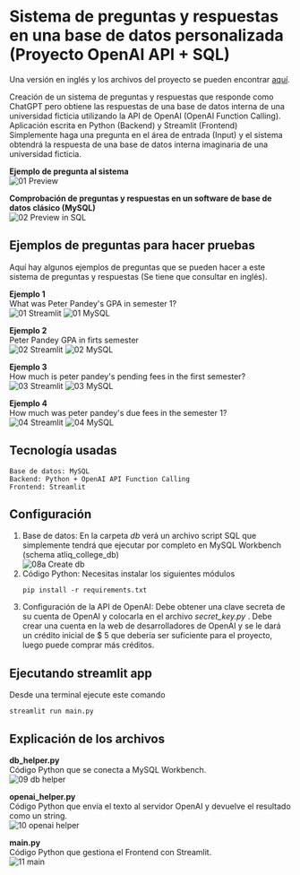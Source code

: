 # Sistema de preguntas y respuestas en una base de datos personalizada (Proyecto OpenAI API + SQL)

Una versión en inglés y los archivos del proyecto se pueden encontrar [aquí](https://github.com/JorgeAlvarezOre/Data_projects/tree/main/OpenAI%20Functions%20Own%20Data).

Creación de un sistema de preguntas y respuestas que responde como ChatGPT pero obtiene las respuestas de una base de datos interna de una universidad ficticia utilizando la API de OpenAI (OpenAI Function Calling). Aplicación escrita en Python (Backend) y Streamlit (Frontend)<br>
Simplemente haga una pregunta en el área de entrada (Input) y el sistema obtendrá la respuesta de una base de datos interna imaginaria de una universidad ficticia.

**Ejemplo de pregunta al sistema**<br>
![01 Preview](./Images_README.md/01_Preview.png)

**Comprobación de preguntas y respuestas en un software de base de datos clásico (MySQL)**<br>
![02 Preview in SQL](./Images_README.md/02_Preview_SQL.png)


## Ejemplos de preguntas para hacer pruebas
Aquí hay algunos ejemplos de preguntas que se pueden hacer a este sistema de preguntas y respuestas (Se tiene que consultar en inglés).

**Ejemplo 1**<br>
What was Peter Pandey's GPA in semester 1?<br>
![01 Streamlit](./Images_README.md/03_01_Streamlit.png)
![01 MySQL](./Images_README.md/04_01_MySQL.png)

**Ejemplo 2**<br>
Peter Pandey GPA in firts semester<br>
![02 Streamlit](./Images_README.md/05_02_Streamlit.png)
![02 MySQL](./Images_README.md/04_01_MySQL.png)

**Ejemplo 3**<br>
How much is peter pandey's pending fees in the first semester?<br>
![03 Streamlit](./Images_README.md/06_03_Streamlit.png)
![03 MySQL](./Images_README.md/07_03_MySQL.png)

**Ejemplo 4**<br>
How much was peter pandey's due fees in the semester 1?<br>
![04 Streamlit](./Images_README.md/08_04_Streamlit.png)
![04 MySQL](./Images_README.md/07_03_MySQL.png)

## Tecnología usadas

```commandline
Base de datos: MySQL
Backend: Python + OpenAI API Function Calling
Frontend: Streamlit
```

## Configuración

1. Base de datos: En la carpeta _db_ verá un archivo script SQL que simplemente tendrá que ejecutar por completo en MySQL Workbench (schema atliq_college_db)<br>
![08a Create db](./Images_README.md/08a_Create_db.png)
2. Código Python: Necesitas instalar los siguientes módulos
   ```commandline
   pip install -r requirements.txt
   ```
3. Configuración de la API de OpenAI: Debe obtener una clave secreta de su cuenta de OpenAI y colocarla en el archivo _secret_key.py_ . Debe crear una cuenta en la web de desarrolladores de OpenAI y se le dará un crédito inicial de $ 5 que debería ser suficiente para el proyecto, luego puede comprar más créditos.

## Ejecutando streamlit app

Desde una terminal ejecute este comando
```commandline
streamlit run main.py
```

## Explicación de los archivos
**db_helper.py**<br>
Código Python que se conecta a MySQL Workbench.<br>
![09 db helper](./Images_README.md/09_db_helper.png)

**openai_helper.py**<br>
Código Python que envía el texto al servidor OpenAI y devuelve el resultado como un string.<br>
![10 openai helper](./Images_README.md/10_openai_helper.png)

**main.py**<br>
Código Python que gestiona el Frontend con Streamlit.<br>
![11 main](./Images_README.md/11_main.png)
